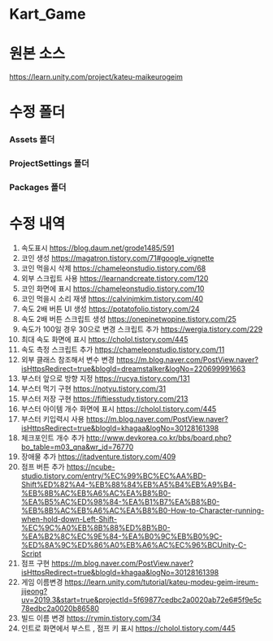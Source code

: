 # Kart_Game

# 원본 소스
https://learn.unity.com/project/kateu-maikeurogeim

# 수정 폴더
### Assets 폴더
### ProjectSettings 폴더
### Packages 폴더



# 수정 내역
1. 속도표시 https://blog.daum.net/grode1485/591
2. 코인 생성 https://magatron.tistory.com/71#google_vignette
3. 코인 먹을시 삭제 https://chameleonstudio.tistory.com/68
4. 외부 스크립트 사용 https://learnandcreate.tistory.com/120
5. 코인 화면에 표시 https://chameleonstudio.tistory.com/10
6. 코인 먹을시 소리 재생 https://calvinjmkim.tistory.com/40
7. 속도 2배 버튼 UI 생성 https://potatofolio.tistory.com/24
8. 속도 2배 버튼 스크립트 생성 https://onepinetwopine.tistory.com/25
9. 속도가 100일 경우 30으로 변경 스크립트 추가 https://wergia.tistory.com/229
10. 최대 속도 화면에 표시 https://cholol.tistory.com/445
12. 속도 측정 스크립트 추가 https://chameleonstudio.tistory.com/11
13. 외부 클래스 참조해서 변수 변경 https://m.blog.naver.com/PostView.naver?isHttpsRedirect=true&blogId=dreamstalker&logNo=220699991663
14. 부스터 앞으로 방향 지정 https://rucya.tistory.com/131
15. 부스터 먹기 구현 https://notyu.tistory.com/31
16. 부스터 저장 구현 https://fiftiesstudy.tistory.com/213
17. 부스터 아이템 개수 화면에 표시 https://cholol.tistory.com/445
18. 부스터 키입력시 사용 https://m.blog.naver.com/PostView.naver?isHttpsRedirect=true&blogId=khagaa&logNo=30128161398
19. 체크포인트 개수 추가 http://www.devkorea.co.kr/bbs/board.php?bo_table=m03_qna&wr_id=76770
20. 장애물 추가 https://itadventure.tistory.com/409
21. 점프 버튼 추가 https://ncube-studio.tistory.com/entry/%EC%99%BC%EC%AA%BD-Shift%ED%82%A4-%EB%88%84%EB%A5%B4%EB%A9%B4-%EB%8B%AC%EB%A6%AC%EA%B8%B0-%EA%B5%AC%ED%98%84-%EA%B1%B7%EA%B8%B0-%EB%8B%AC%EB%A6%AC%EA%B8%B0-How-to-Character-running-when-hold-down-Left-Shift-%EC%9C%A0%EB%8B%88%ED%8B%B0-%EA%B2%8C%EC%9E%84-%EA%B0%9C%EB%B0%9C-%ED%8A%9C%ED%86%A0%EB%A6%AC%EC%96%BCUnity-C-Script
22. 점프 구현 https://m.blog.naver.com/PostView.naver?isHttpsRedirect=true&blogId=khagaa&logNo=30128161398
23. 게임 이름변경 https://learn.unity.com/tutorial/kateu-modeu-geim-ireum-jijeong?uv=2019.3&start=true&projectId=5f69877cedbc2a0020ab72e6#5f9e5c78edbc2a0020b86580
24. 빌드 이름 변경 https://rymin.tistory.com/34
25. 인트로 화면에서 부스트 , 점프 키 표시 https://cholol.tistory.com/445


